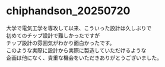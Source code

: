 # chiphandson_20250720
大学で電気工学を専攻して以来、こういった設計は久しぶりで  
初めてのチップ設計で難しかったですが  
チップ設計の雰囲気がわかり面白かったです。  
このような実際に設計から実際に製造していただけるような  
企画は他になく、貴重な機会をいただきありがとうございました。  
